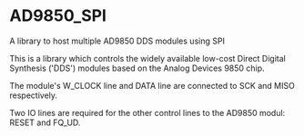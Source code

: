 # AD9850_SPI
A library to host multiple AD9850 DDS modules using SPI

This is a library which controls the widely available low-cost Direct Digital Synthesis ('DDS') modules based on the Analog Devices 9850 chip.

The module's W_CLOCK line and DATA line are connected to SCK and MISO respectively. 

Two IO lines are required for the other control lines to the AD9850 modul: RESET and FQ_UD.
